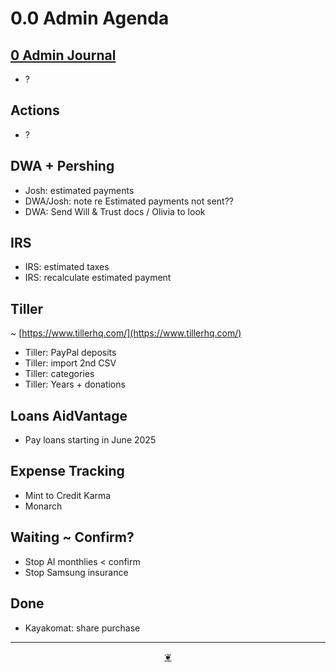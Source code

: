 # 0.0 Admin Agenda

## <a href="" onclick="parent.location.hash=&quot;https://api.github.com/repos/theo-armour/agenda/contents/0-admin/0-admin-journal.md&quot;">0 Admin Journal</a>

* ?
  
## Actions

* ?

## DWA + Pershing

* Josh: estimated payments
* DWA/Josh: note re Estimated payments not sent??
* DWA: Send Will & Trust docs / Olivia to look

## IRS

* IRS: estimated taxes
* IRS: recalculate estimated payment

## Tiller

~ [https://www.tillerhq.com/](https://www.tillerhq.com/)

* Tiller: PayPal deposits
* Tiller: import 2nd CSV
* Tiller: categories 
* Tiller: Years + donations

## Loans AidVantage

* Pay loans starting in June 2025

## Expense Tracking

* Mint to Credit Karma
* Monarch

## Waiting ~ Confirm?

* Stop AI monthlies < confirm
* Stop Samsung insurance

## Done

* Kayakomat: share purchase

***

<center title="Hello! Click me to go up to the top"><a class="aDingbat" href="javascript:window.scrollTo(0,0);">❦</a></center>

